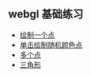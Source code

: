 ## webgl 基础练习
* [绘制一个点](./src/HelloPoint/index.html)
* [单击绘制随机颜色点](./src/HelloPoint/ClickPoints.html)
* [多个点](./src/MultiPoints/index.html)
* [三角形](./src/MultiPoints/Triangle.html)